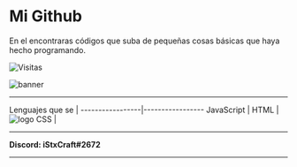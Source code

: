 # Mi Github

En el encontraras códigos que suba de pequeñas cosas básicas que haya hecho programando. 

![Visitas](https://visitor-badge.glitch.me/badge?page_id=iStxCraft04.visitor-badge)                                  

![banner](https://i.imgur.com/kjRgLjh.jpg)

----

Lenguajes que se |
-----------------|-----------------
JavaScript       |
HTML             |![logo](https://i.imgur.com/OYihAxF.png)
CSS              |  
                                                
------------

**Discord: iStxCraft#2672**

------------


